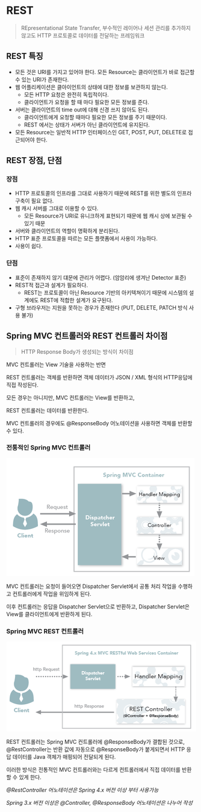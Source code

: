 # REST

> REpresentational State Transfer, 부수적인 레이어나 세션 관리를 추가하지 않고도 HTTP 프로토콜로 데이터를 전달하는 프레임워크



## REST 특징

- 모든 것은 URI를 가지고 있어야 한다. 모든 Resource는 클라이언트가 바로 접근할 수 있는 URI가 존재한다.
- 웹 어플리케이션은 클아이언트의 상태에 대한 정보를 보관하지 않는다.
  - 모든 HTTP 요청은 완전히 독립적이다.
  - 클라이언트가 요청을 할 때 마다 필요한 모든 정보를 준다.
- 서버는 클라이언트의 time out에 대해 신경 쓰지 않아도 된다.
  - 클라이언트에게 요청할 때마다 필요한 모든 정보를 주기 때문이다.
  - REST 에서는 상태가 서버가 아닌 클라이언트에 유지된다.
- 모든 Resource는 일반적 HTTP 인터페이스인 GET, POST, PUT, DELETE로 접근되어야 한다.



## REST 장점, 단점



### 장점

- HTTP 프로토콜의 인프라를 그대로 사용하기 때문에 REST를 위한 별도의 인프라 구축이 필요 없다.
- 웹 캐시 서버를 그대로 이용할 수 있다.
  - 모든 Resource가 URI로 유니크하게 표현되기 때문에 웹 캐시 상에 보관될 수 있기 때문
- 서버와 클라이언트의 역할이 명확하게 분리된다.
- HTTP 표준 프로토콜을 따르는 모든 플랫폼에서 사용이 가능하다.
- 사용이 쉽다.



### 단점

- 표준이 존재하지 않기 댸문에 관리가 어렵다. (암암리에 생겨난 Detector 표준)
- REST적 접근과 설계가 필요하다.
  - REST는 프로토콜이 아닌 Resource 기반의 아키텍쳐이기 때문에 시스템의 설계에도 REST에 적합한 설계가 요구된다.
- 구형 브라우저는 지원을 못하는 경우가 존재한다 (PUT, DELETE, PATCH 방식 사용 불가)



## Spring MVC 컨트롤러와 REST 컨트롤러 차이점

> HTTP Response Body가 생성되는 방식이 차이점



MVC 컨트롤러는 View 기술을 사용하는 반면 

REST 컨트롤러는 객체를 반환하면 객체 데이터가 JSON / XML 형식의 HTTP응답에 직접 작성된다.

모든 경우는 아니지만, MVC 컨트롤러는 View를 반환하고,

REST 컨트롤러는 데이터를 반환한다.



MVC 컨트롤러의 경우에도 @ResponseBody 어노테이션을 사용하면 객체를 반환할 수 있다.



### 전통적인 Spring MVC 컨트롤러

![img](md-images/img.png)

MVC 컨트롤러는 요청이 들어오면 Dispatcher Servlet에서 공통 처리 작업을 수행하고 컨트롤러에게 작업을 위임하게 된다.

이후 컨트롤러는 응답을 Dispatcher Servlet으로 반환하고, Dispatcher Servlet은 View를 클라이언트에게 반환하게 된다.



### Spring MVC REST 컨트롤러

![img](md-images/img-16420577050972.png)

REST 컨트롤러는 Spring MVC 컨트롤러에 @ResponseBody가 결합된 것으로, @RestController는 반환 값에 자동으로 @ResponseBody가 붙게되면서 HTTP 응답 데이터를 Java 객체가 매핑되어 전달되게 된다.

이러한 방식은 전통적인 MVC 컨트롤러와는 다르게 컨트롤러에서 직접 데이터를 반환할 수 있게 한다.



*@RestController 어노테이션은 Spring 4.x 버전 이상 부터 사용가능*

*Spring 3.x 버전 이상은 @Controller, @ResponseBody 어노테이션은 나누어 작성*



